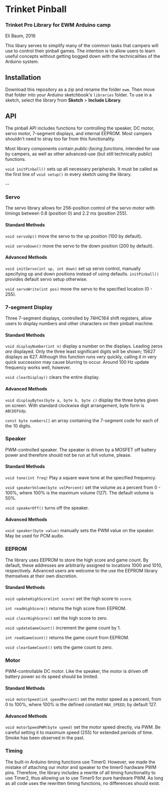 # Trinket Pinball
### Trinket Pro Library for EWM Arduino camp
Eli Baum, 2016

This libary serves to simplify many of the common tasks that campers will use to control their pinball games. The intention is to allow users to learn useful concepts without getting bogged down with the technicalities of the Arduino system.

## Installation
Download this repository as a zip and rename the folder `ewm`. Then move that folder into your Arduino sketchbook's `libraries` folder. To use in a sketch, select the library from **Sketch** > **Include Library**.

## API
The pinball API includes functions for controlling the speaker, DC motor, servo motor, 7-segment displays, and internal EEPROM. Most campers shouldn't need to stray too far from this functionality.

Most library components contain *public-facing functions*, intended for use by campers, as well as other advanced-use (but still technically public) functions.

`void initPinball()` sets up all necessary peripherals. It must be called as the first line of `void setup()` in every sketch using the library.

--

### Servo
The servo library allows for 256-position control of the servo motor with timings between 0.8 (position 0) and 2.2 ms (position 255).

#### Standard Methods
`void servoUp()` move the servo to the up position (100 by default).

`void servoDown()` move the servo to the down position (200 by default).

#### Advanced Methods

`void initServo(int up, int down)` set up servo control, manually specifying up and down positions instead of using defaults. `initPinball()` provides default servo setup otherwise.

`void servoWrite(int pos)` move the servo to the specified location (0 - 255).

### 7-segment Display
Three 7-segment displays, controlled by 74HC164 shift registers, allow users to display numbers and other characters on their pinball machine.

#### Standard Methods
`void displayNumber(int n)` display a number on the displays. Leading zeros *are* displayed. Only the three least significant digits will be shown; 15627 displays as 627. Although this function runs very quickly, calling it in very quick succession may cause blurring to occur. Around 100 Hz update frequency works well, however.

`void clearDisplay()` clears the entire display.

#### Advanced Methods
`void displayBytes(byte a, byte b, byte c)` display the three bytes given on screen. With standard clockwise digit arrangement, byte form is `ABCDEFGdp`.

`const byte numbers[]` an array containing the 7-segment code for each of the 10 digits.

### Speaker
PWM-controlled speaker. The speaker is driven by a MOSFET off battery power and therefore should not be run at full volume, please.

#### Standard Methods
`void tone(int freq)` Play a square wave tone at the specified frequency.

`void speakerVolume(byte volPercent)` set the volume as a percent from 0 - 100%, where 100% is the maximum volume (127). The default volume is 50%.

`void speakerOff()` turns off the speaker.

#### Advanced Methods
`void speaker(byte value)` manually sets the PWM value on the speaker. May be used for PCM audio.

### EEPROM
The library uses EEPROM to store the high score and game count. By default, these addresses are arbitrarily assigned to locations 1000 and 1010, respectively. Advanced users are welcome to the use the EEPROM library themselves at their own discretion.

#### Standard Methods
`void updateHighScore(int score)` set the high score to `score`.

`int readHighScore()` returns the high score from EEPROM.

`void clearHighScore()` set the high score to zero.

`void updateGameCount()` increment the game count by 1.

`int readGameCount()` returns the game count from EEPROM.

`void clearGameCount()` sets the game count to zero.

### Motor
PWM-controllable DC motor. Like the speaker, the motor is driven off battery power so its speed should be limited.

#### Standard Methods
`void motorSpeed(int speedPercent)` set the motor speed as a percent, from 0 to 100%, where 100% is the defined constant `MAX_SPEED`; by default 127.

#### Advanced Methods
`void motorSpeedPWM(byte speed)` set the motor speed directly, via PWM. Be careful setting it to maximum speed (255) for extended periods of time. Smoke has been observed in the past.

### Timing
The built-in Arduino timing functions use Timer0. However, we made the mistake of attaching our motor and speaker to the timer0 hardware PWM pins. Therefore, the library includes a rewrite of all timing functionality to use Timer2, thus allowing us to use Timer0 for pure hardware PWM. As long as all code uses the rewritten timing functions, no differences should exist.
